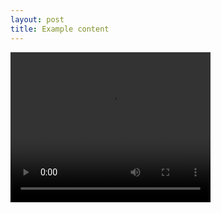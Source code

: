 ```yaml
---
layout: post
title: Example content
---
```


<video width="320" height="240" controls>
  <source src="../../../media/scodescanner.mp4" type="video/mp4">
</video>
